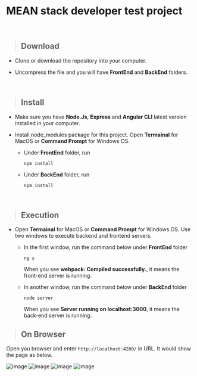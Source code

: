 # MEAN stack developer test project
<br/>  

>## Download

* Clone or download the repository into your computer.

* Uncompress the file and you will have **FrontEnd** and **BackEnd** folders.  
<br />  

>## Install

* Make sure you have **Node.Js**, **Express** and **Angular CLI** latest version installed in your computer.

* Install node_modules package for this project. Open **Termainal** for MacOS or **Command Prompt** for Windows OS.

  - Under **FrontEnd** folder, run
  
    ```npm install```

  - Under **BackEnd** folder, run
  
    ```npm install```
    
<br />  

>## Execution

* Open **Termainal** for MacOS or **Command Prompt** for Windows OS. Use two windows to execute backend and frontend servers.

  - In the first window, run the command below under **FrontEnd** folder
  
      ```ng s```
      
    When you see **webpack: Compiled successfully.**, it means the front-end server is running.
    

    
  - In another window, run the command below under **BackEnd** folder
  
     ```node server```
    
    When you see **Server running on localhost:3000**, it means the back-end server is running.
    
    
    
>## On Browser

Open you browser and enter ```http://localhost:4200/``` in URL. It would show the page as below.


![image](https://user-images.githubusercontent.com/12676014/39284520-aeaff13c-48e1-11e8-82c0-c5c9db1d9fec.png)
![image](https://user-images.githubusercontent.com/12676014/39284991-18f11f60-48e4-11e8-912b-bedaa55c9280.png)
![image](https://user-images.githubusercontent.com/12676014/39285017-3022fbae-48e4-11e8-8958-c9b6cb4a2293.png)
![image](https://user-images.githubusercontent.com/12676014/39285033-4417a38a-48e4-11e8-81eb-8bd4cfa3bb47.png)

